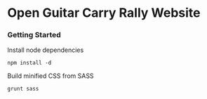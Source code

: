 # Open Guitar Carry Rally Website

### Getting Started


Install node dependencies
```
npm install -d
```

Build minified CSS from SASS
```
grunt sass
```
